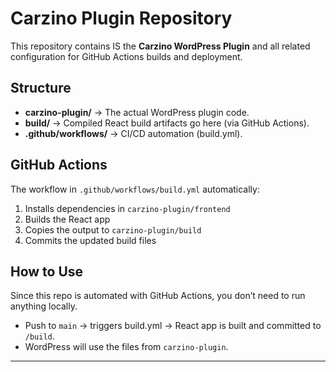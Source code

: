 # Carzino Plugin Repository

This repository contains IS the **Carzino WordPress Plugin** and all related configuration for GitHub Actions builds and deployment.

## Structure

- **carzino-plugin/** → The actual WordPress plugin code.
- **build/** → Compiled React build artifacts go here (via GitHub Actions).
- **.github/workflows/** → CI/CD automation (build.yml).

## GitHub Actions

The workflow in `.github/workflows/build.yml` automatically:
1. Installs dependencies in `carzino-plugin/frontend`
2. Builds the React app
3. Copies the output to `carzino-plugin/build`
4. Commits the updated build files

## How to Use

Since this repo is automated with GitHub Actions, you don’t need to run anything locally.

- Push to `main` → triggers build.yml → React app is built and committed to `/build`.
- WordPress will use the files from `carzino-plugin`.

---
